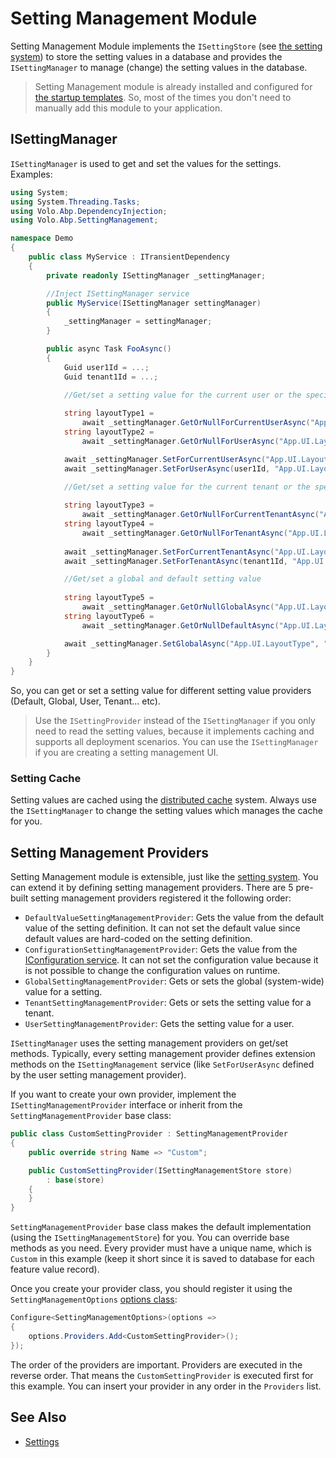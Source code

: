 # Setting Management Module

Setting Management Module implements the `ISettingStore` (see [the setting system](../Settings.md)) to store the setting values in a database and provides the `ISettingManager` to manage (change) the setting values in the database.

> Setting Management module is already installed and configured for [the startup templates](../Startup-Templates/Index.md). So, most of the times you don't need to manually add this module to your application.

## ISettingManager

`ISettingManager` is used to get and set the values for the settings. Examples:

````csharp
using System;
using System.Threading.Tasks;
using Volo.Abp.DependencyInjection;
using Volo.Abp.SettingManagement;

namespace Demo
{
    public class MyService : ITransientDependency
    {
        private readonly ISettingManager _settingManager;

        //Inject ISettingManager service
        public MyService(ISettingManager settingManager)
        {
            _settingManager = settingManager;
        }

        public async Task FooAsync()
        {
            Guid user1Id = ...;
            Guid tenant1Id = ...;

            //Get/set a setting value for the current user or the specified user
            
            string layoutType1 =
                await _settingManager.GetOrNullForCurrentUserAsync("App.UI.LayoutType");
            string layoutType2 =
                await _settingManager.GetOrNullForUserAsync("App.UI.LayoutType", user1Id);

            await _settingManager.SetForCurrentUserAsync("App.UI.LayoutType", "LeftMenu");
            await _settingManager.SetForUserAsync(user1Id, "App.UI.LayoutType", "LeftMenu");

            //Get/set a setting value for the current tenant or the specified tenant
            
            string layoutType3 =
                await _settingManager.GetOrNullForCurrentTenantAsync("App.UI.LayoutType");
            string layoutType4 =
                await _settingManager.GetOrNullForTenantAsync("App.UI.LayoutType", tenant1Id);
            
            await _settingManager.SetForCurrentTenantAsync("App.UI.LayoutType", "LeftMenu");
            await _settingManager.SetForTenantAsync(tenant1Id, "App.UI.LayoutType", "LeftMenu");

            //Get/set a global and default setting value
            
            string layoutType5 =
                await _settingManager.GetOrNullGlobalAsync("App.UI.LayoutType");
            string layoutType6 =
                await _settingManager.GetOrNullDefaultAsync("App.UI.LayoutType");

            await _settingManager.SetGlobalAsync("App.UI.LayoutType", "TopMenu");
        }
    }
}

````

So, you can get or set a setting value for different setting value providers (Default, Global, User, Tenant... etc).

> Use the `ISettingProvider` instead of the `ISettingManager` if you only need to read the setting values, because it implements caching and supports all deployment scenarios. You can use the `ISettingManager` if you are creating a setting management UI.

### Setting Cache

Setting values are cached using the [distributed cache](../Caching.md) system. Always use the `ISettingManager` to change the setting values which manages the cache for you.

## Setting Management Providers

Setting Management module is extensible, just like the [setting system](../Settings.md).  You can extend it by defining setting management providers. There are 5 pre-built setting management providers registered it the following order:

* `DefaultValueSettingManagementProvider`: Gets the value from the default value of the setting definition. It can not set the default value since default values are hard-coded on the setting definition.
* `ConfigurationSettingManagementProvider`: Gets the value from the [IConfiguration service](../Configuration.md). It can not set the configuration value because it is not possible to change the configuration values on runtime.
* `GlobalSettingManagementProvider`: Gets or sets the global (system-wide) value for a setting.
* `TenantSettingManagementProvider`: Gets or sets the setting value for a tenant.
* `UserSettingManagementProvider`: Gets the setting value for a user.

`ISettingManager` uses the setting management providers on get/set methods. Typically, every setting management provider defines extension methods on the `ISettingManagement` service (like `SetForUserAsync` defined by the user setting management provider).

If you want to create your own provider, implement the `ISettingManagementProvider` interface or inherit from the `SettingManagementProvider` base class:

````csharp
public class CustomSettingProvider : SettingManagementProvider
{
    public override string Name => "Custom";

    public CustomSettingProvider(ISettingManagementStore store) 
        : base(store)
    {
    }
}
````

`SettingManagementProvider` base class makes the default implementation (using the `ISettingManagementStore`) for you. You can override base methods as you need. Every provider must have a unique name, which is `Custom` in this example (keep it short since it is saved to database for each feature value record).

Once you create your provider class, you should register it using the `SettingManagementOptions` [options class](../Options.md):

````csharp
Configure<SettingManagementOptions>(options =>
{
    options.Providers.Add<CustomSettingProvider>();
});
````

The order of the providers are important. Providers are executed in the reverse order. That means the `CustomSettingProvider` is executed first for this example. You can insert your provider in any order in the `Providers` list.

## See Also

* [Settings](../Settings.md)